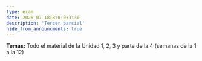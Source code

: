 ```yaml
---
type: exam
date: 2025-07-18T8:0:0+3:30
description: 'Tercer parcial'
hide_from_announcments: true
---
```

**Temas:**
Todo el material de la Unidad 1, 2, 3 y parte de la 4 (semanas de la 1 a la 12)
